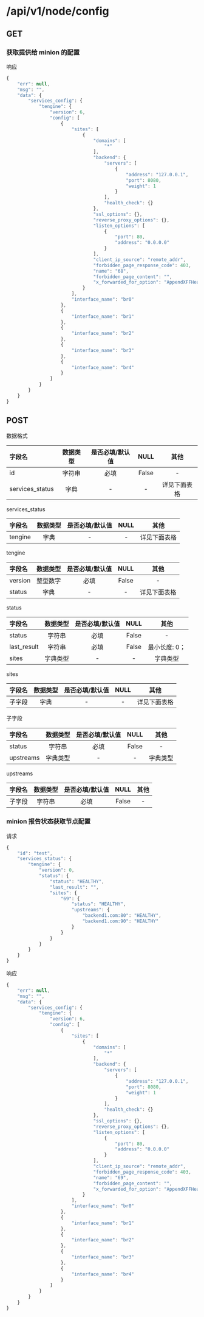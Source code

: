# /api/v1/node/config

## GET



### 获取提供给 minion 的配置



响应

```js
{
    "err": null,
    "msg": "",
    "data": {
        "services_config": {
            "tengine": {
                "version": 6,
                "config": [
                    {
                        "sites": [
                            {
                                "domains": [
                                    "*"
                                ],
                                "backend": {
                                    "servers": [
                                        {
                                            "address": "127.0.0.1",
                                            "port": 8080,
                                            "weight": 1
                                        }
                                    ],
                                    "health_check": {}
                                },
                                "ssl_options": {},
                                "reverse_proxy_options": {},
                                "listen_options": [
                                    {
                                        "port": 80,
                                        "address": "0.0.0.0"
                                    }
                                ],
                                "client_ip_source": "remote_addr",
                                "forbidden_page_response_code": 403,
                                "name": "68",
                                "forbidden_page_content": "",
                                "x_forwarded_for_option": "AppendXFFHeader"
                            }
                        ],
                        "interface_name": "br0"
                    },
                    {
                        "interface_name": "br1"
                    },
                    {
                        "interface_name": "br2"
                    },
                    {
                        "interface_name": "br3"
                    },
                    {
                        "interface_name": "br4"
                    }
                ]
            }
        }
    }
}
```

## POST

数据格式

|字段名|数据类型|是否必填/默认值|NULL|其他|
|:--|:-:|:-:|:-:|:-:|
|id | 字符串 | 必填 | False |  -  | 
|services_status | 字典 | - | - | 详见下面表格 | 

services_status

|字段名|数据类型|是否必填/默认值|NULL|其他|
|:--|:-:|:-:|:-:|:-:|
|tengine | 字典 | - | - | 详见下面表格 | 

tengine

|字段名|数据类型|是否必填/默认值|NULL|其他|
|:--|:-:|:-:|:-:|:-:|
|version | 整型数字 | 必填 | False |  -  | 
|status | 字典 | - | - | 详见下面表格 | 

status

|字段名|数据类型|是否必填/默认值|NULL|其他|
|:--|:-:|:-:|:-:|:-:|
|status | 字符串 | 必填 | False |  -  | 
|last_result | 字符串 | 必填 | False | 最小长度: 0；  | 
|sites | 字典类型 | - | - | 字典类型 | 

sites

|字段名|数据类型|是否必填/默认值|NULL|其他|
|:--|:-:|:-:|:-:|:-:|
|子字段 | 字典 | - | - | 详见下面表格 | 

子字段

|字段名|数据类型|是否必填/默认值|NULL|其他|
|:--|:-:|:-:|:-:|:-:|
|status | 字符串 | 必填 | False |  -  | 
|upstreams | 字典类型 | - | - | 字典类型 | 

upstreams

|字段名|数据类型|是否必填/默认值|NULL|其他|
|:--|:-:|:-:|:-:|:-:|
|子字段 | 字符串 | 必填 | False |  -  | 



### minion 报告状态获取节点配置



请求

```js
{
    "id": "test",
    "services_status": {
        "tengine": {
            "version": 0,
            "status": {
                "status": "HEALTHY",
                "last_result": "",
                "sites": {
                    "69": {
                        "status": "HEALTHY",
                        "upstreams": {
                            "backend1.com:80": "HEALTHY",
                            "backend1.com:90": "HEALTHY"
                        }
                    }
                }
            }
        }
    }
}
```

响应

```js
{
    "err": null,
    "msg": "",
    "data": {
        "services_config": {
            "tengine": {
                "version": 6,
                "config": [
                    {
                        "sites": [
                            {
                                "domains": [
                                    "*"
                                ],
                                "backend": {
                                    "servers": [
                                        {
                                            "address": "127.0.0.1",
                                            "port": 8080,
                                            "weight": 1
                                        }
                                    ],
                                    "health_check": {}
                                },
                                "ssl_options": {},
                                "reverse_proxy_options": {},
                                "listen_options": [
                                    {
                                        "port": 80,
                                        "address": "0.0.0.0"
                                    }
                                ],
                                "client_ip_source": "remote_addr",
                                "forbidden_page_response_code": 403,
                                "name": "69",
                                "forbidden_page_content": "",
                                "x_forwarded_for_option": "AppendXFFHeader"
                            }
                        ],
                        "interface_name": "br0"
                    },
                    {
                        "interface_name": "br1"
                    },
                    {
                        "interface_name": "br2"
                    },
                    {
                        "interface_name": "br3"
                    },
                    {
                        "interface_name": "br4"
                    }
                ]
            }
        }
    }
}
```

